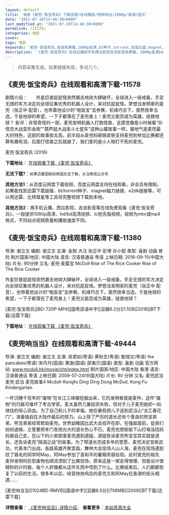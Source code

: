 ```yaml
---
layout: default
title: '电影《麦兜·饭宝奇兵》下载资源/在线播放/视频地址/1080p/高清/蓝光'
date: "2021-07-10T14:40:30+0800"
last_modified_at: "2021-07-10T14:40:30+0800"
permalink: /11578/
categories: 电影
cover:
tags: 电影
keywords: '麦兜·饭宝奇兵,在线免费看,1080p高清,bt种子,torrent,百度云盘,magnet,磁力链,迅雷下载资源'
description: '《麦兜·饭宝奇兵》在线云播放手机西瓜影院吉吉影音免费看，1080p高清bd/hd未删减完整版和tc抢先枪版，mkv/mp4格式，附带bt/torrent种子、magnet/磁力链、百度云盘、网盘资源迅雷下载链接'
---
```


>内容采集生成，如果链接失效，多试几个。


## 《麦兜·饭宝奇兵》在线观看和高清下载-11578

剧情介绍：　　外星巨兽屁屁怪突然袭击地球大肆破坏，全球进入一级戒备，手足无措的军方决定向全球征集优秀的机器人设计，来对抗屁屁怪。梦想当发明家的麦兜（张正中 配音），也带着他设计的“电饭宝”去参赛，机缘巧合下，竟然侥幸当选。于是地球的希望，一下子都落在了麦兜身上！麦兜又能否成为英雄，拯救地球？ 影评：非常奇怪的一部，麦兜发明机器人打跑怪兽，这感觉像是小时候看“孙悟空大战变形金刚”“葫芦娃大战圣斗士星矢”这种山寨故事一样。接地气是麦兜最大的特色，这部的故事拔太高。前半段从麦兜妈砸锅卖铁支持麦兜到参加比赛都还算有趣有泪，后面打怪兽之后就崩了，我们爱的是小人物打不死的麦兜。


麦兜·饭宝奇兵 (2016)

**下载地址**： [在线观看下载 《麦兜·饭宝奇兵》](https://www.btbtdy.me/btdy/dy7617.html) 


**无法下载?**：`如果迅雷因版权原因无法下载，关注微信公众号 `

**其他方法1**：从百度云网盘下载视频，百度云网盘支持在线观看，非会员有限制，如果能找到迅雷下载链接、bt/torrent种子、magnet磁力链接、e2dk链接等，可以用迅雷、比特彗星等工具将完整视频下载到本地。

**其他方法2**：用手机云播、西瓜影院、吉吉影音等在线免费观看《麦兜·饭宝奇兵》，一般提供1080p高清、hd/bd高清视频、tc抢先版视频，视频为mkv或mp4格式，不同站点视频质量和播放速度不同。


## 《麦兜·饭宝奇兵》在线观看和高清下载-11380

导演: 谢立文 编剧: 谢立文 主演: 金刚 大汪 张正中 彭博 孙小妞 类型: 喜剧 动画 冒险 制片国家/地区: 中国大陆 语言: 汉语普通话 粤语 上映日期: 2016-09-15(中国大陆) 片长: 90分钟 又名: 麦兜·麦露宝 McDull·Rise of The Rice Cooker Rise of The Rice Cooker

外星巨兽屁屁怪突然袭击地球大肆破坏，全球进入一级戒备，手足无措的军方决定向全球征集优秀的机器人设计，来对抗屁屁怪。梦想当发明家的麦兜（张正中 配音），也带着他设计的“电饭宝”去参赛，机缘巧合下，竟然侥幸当选。于是地球的希望，一下子都落在了麦兜身上！麦兜又能否成为英雄，拯救地球？


[麦兜·饭宝奇兵][BD-720P-MP4][国粤双语中字][豆瓣6.2分][1.1GB][2016][BT下载/迅雷下载]

**下载地址**： [在线观看下载 《麦兜·饭宝奇兵》](https://www.btdx8.com/torrent/rise_of_the_rice_cooker_2016.html) 


## 《麦兜响当当》在线观看和高清下载-49444

导演: 谢立文 编剧: 谢立文 主演: 吴君如(粤语) 黄秋生(粤语) 詹瑞文(粤语) the pancakes(粤语) 宋丹丹(国语) 黄渤(国语) 邵夷贝(国语) 类型: 喜剧 动画 官方网站: www.mcdull.hk/movie/cht/index.html 制片国家/地区: 中国大陆 香港 语言: 汉语普通话 粤语 上映日期: 2009-07-24(中国大陆) 片长: 80 分钟 又名: 麦兜武当 麦兜·武当 麦兜故事4 Mcdull-Kungfu Ding Ding Dong McDull, Kung Fu Kindergarten

一件沉睡千百年的“废物”在长江三峡被挖掘出来，它的发明者就是麦仲，这件“废物”的归属可难坏了考古学家。麦太虽然几番投资失败，但对于儿子麦兜她却一如继往的呕心沥血。为了自己和儿子的幸福，她在暑假把儿子送到武当山“太乙春花门”，准备独自在大陆作最后的努力。山上除了严厉的道长还有个善良的熊宝弟弟，熊宝弟弟经常帮助麦兜。世界幼稚园比武大会招开在即，在强敌面前，徒弟们纷纷退缩，立誓要把本门发扬光大的道长伤心不已。麦兜也想偷偷下山打电话找妈妈接自己走，在山下的小卖部里麦兜遇到道姐，道姐告诉麦兜熊宝宝其实就是道长，还告诉麦兜“隔湖之战”的故事。为了帮道长完成多年的意愿，麦兜决定苦练武功，代表本门出战。各路英雄齐聚宜昌，舞林大会现场人山人海，麦兜在现场遇到纹了眉毛的同学阿May，阿May参加了袁和平的暑期吊钢丝班。此时麦兜的祖先麦仲发明的巨型废物也顺流漂到了比赛现场，原来这是一架走得很慢、但是设计很精秒的计时器，每个人好像都从这件东西中悟到了什么。比赛结束后，人们都都恢复了以前的生活。很多年以后，经营快快鸡店的麦兜又和阿May在香港的街头相遇……


[麦兜响当当][1024BD-RMVB][国语中字][豆瓣8.5分][706MB][2009][BT下载/迅雷下载]

**详情查看**： [《麦兜响当当》详情介绍](/movie/49444/)， **查看更多**：[本站资源大全](/movie/t/all/)

